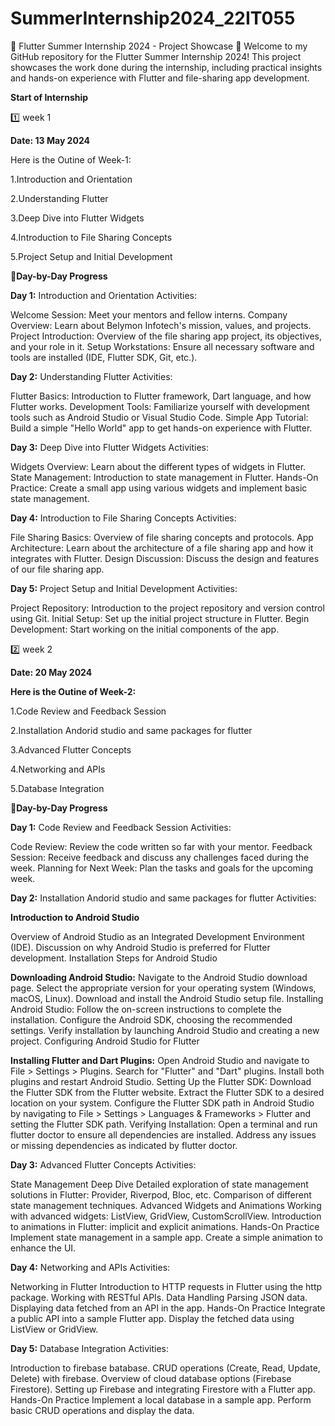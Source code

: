 # SummerInternship2024_22IT055
🌟 Flutter Summer Internship 2024 - Project Showcase 🌟
Welcome to my GitHub repository for the Flutter Summer Internship 2024! This project showcases the work done during the internship, including practical insights and hands-on experience with Flutter and file-sharing app development.

**Start of Internship**

1️⃣ week 1

**Date: 13 May 2024**

Here is the Outine of Week-1:

1.Introduction and Orientation

2.Understanding Flutter

3.Deep Dive into Flutter Widgets

4.Introduction to File Sharing Concepts

5.Project Setup and Initial Development

📝**Day-by-Day Progress**

**Day 1:** Introduction and Orientation
Activities:

Welcome Session: Meet your mentors and fellow interns.
Company Overview: Learn about Belymon Infotech's mission, values, and projects.
Project Introduction: Overview of the file sharing app project, its objectives, and your role in it.
Setup Workstations: Ensure all necessary software and tools are installed (IDE, Flutter SDK, Git, etc.).

**Day 2:** Understanding Flutter
Activities:

Flutter Basics: Introduction to Flutter framework, Dart language, and how Flutter works.
Development Tools: Familiarize yourself with development tools such as Android Studio or Visual Studio Code.
Simple App Tutorial: Build a simple "Hello World" app to get hands-on experience with Flutter.

**Day 3:** Deep Dive into Flutter Widgets
Activities:

Widgets Overview: Learn about the different types of widgets in Flutter.
State Management: Introduction to state management in Flutter.
Hands-On Practice: Create a small app using various widgets and implement basic state management.

**Day 4:** Introduction to File Sharing Concepts
Activities:

File Sharing Basics: Overview of file sharing concepts and protocols.
App Architecture: Learn about the architecture of a file sharing app and how it integrates with Flutter.
Design Discussion: Discuss the design and features of our file sharing app.

**Day 5:** Project Setup and Initial Development
Activities:

Project Repository: Introduction to the project repository and version control using Git.
Initial Setup: Set up the initial project structure in Flutter.
Begin Development: Start working on the initial components of the app.

2️⃣ week 2

**Date: 20 May 2024**

**Here is the Outine of Week-2:**

1.Code Review and Feedback Session

2.Installation Andorid studio and same packages for flutter

3.Advanced Flutter Concepts

4.Networking and APIs

5.Database Integration

📝**Day-by-Day Progress**

**Day 1:** Code Review and Feedback Session
Activities:

Code Review: Review the code written so far with your mentor.
Feedback Session: Receive feedback and discuss any challenges faced during the week.
Planning for Next Week: Plan the tasks and goals for the upcoming week.

**Day 2:** Installation Andorid studio and same packages for flutter
Activities:

**Introduction to Android Studio**

Overview of Android Studio as an Integrated Development Environment (IDE).
Discussion on why Android Studio is preferred for Flutter development.
Installation Steps for Android Studio

**Downloading Android Studio:**
Navigate to the Android Studio download page.
Select the appropriate version for your operating system (Windows, macOS, Linux).
Download and install the Android Studio setup file.
Installing Android Studio:
Follow the on-screen instructions to complete the installation.
Configure the Android SDK, choosing the recommended settings.
Verify installation by launching Android Studio and creating a new project.
Configuring Android Studio for Flutter

**Installing Flutter and Dart Plugins:**
Open Android Studio and navigate to File > Settings > Plugins.
Search for "Flutter" and "Dart" plugins.
Install both plugins and restart Android Studio.
Setting Up the Flutter SDK:
Download the Flutter SDK from the Flutter website.
Extract the Flutter SDK to a desired location on your system.
Configure the Flutter SDK path in Android Studio by navigating to File > Settings > Languages & Frameworks > Flutter and setting the Flutter SDK path.
Verifying Installation:
Open a terminal and run flutter doctor to ensure all dependencies are installed.
Address any issues or missing dependencies as indicated by flutter doctor.

**Day 3:** Advanced Flutter Concepts
Activities:

State Management Deep Dive
Detailed exploration of state management solutions in Flutter: Provider, Riverpod, Bloc, etc.
Comparison of different state management techniques.
Advanced Widgets and Animations
Working with advanced widgets: ListView, GridView, CustomScrollView.
Introduction to animations in Flutter: implicit and explicit animations.
Hands-On Practice
Implement state management in a sample app.
Create a simple animation to enhance the UI.

**Day 4:** Networking and APIs
Activities:

Networking in Flutter
Introduction to HTTP requests in Flutter using the http package.
Working with RESTful APIs.
Data Handling
Parsing JSON data.
Displaying data fetched from an API in the app.
Hands-On Practice
Integrate a public API into a sample Flutter app.
Display the fetched data using ListView or GridView.

**Day 5:** Database Integration
Activities:

Introduction to firebase batabase.
CRUD operations (Create, Read, Update, Delete) with firebase.
Overview of cloud database options (Firebase Firestore).
Setting up Firebase and integrating Firestore with a Flutter app.
Hands-On Practice
Implement a local database in a sample app.
Perform basic CRUD operations and display the data.

